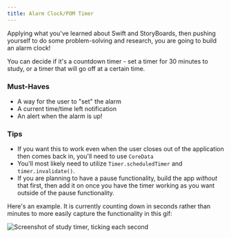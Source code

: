 ```yaml
---
title: Alarm Clock/POM Timer
---
```


Applying what you've learned about Swift and StoryBoards, then pushing yourself to do some problem-solving and research, you are going to build an alarm clock!

You can decide if it's a countdown timer - set a timer for 30 minutes to study, or a timer that will go off at a certain time.

### Must-Haves

- A way for the user to "set" the alarm
- A current time/time left notification
- An alert when the alarm is up!

### Tips

- If you want this to work even when the user closes out of the application then comes back in, you'll need to use `CoreData`
- You'll most likely need to utilize `Timer.scheduledTimer` and `timer.invalidate()`.
- If you are planning to have a pause functionality, build the app _without_ that first, then add it on once you have the timer working as you want outside of the pause functionality.

Here's an example. It is currently counting down in seconds rather than minutes to more easily capture the functionality in this gif:

<img alt="Screenshot of study timer, ticking each second" src="{{ site.url }}/swift-ios/projects/alarm-clock/assets/example.gif">
